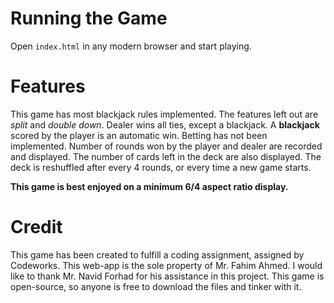 # Running the Game

Open `index.html` in any modern browser and start playing.

# Features
This game has most blackjack rules implemented. The features left out are *split* and *double down*.
Dealer wins all ties, except a blackjack. A **blackjack** scored by the player is an automatic win. Betting has not been implemented. Number of rounds won by the player and dealer are recorded and displayed. The number of cards left in the deck are also displayed. The deck is reshuffled after every 4 rounds, or every time a new game starts.

**This game is best enjoyed on a minimum 6/4 aspect ratio display.**

# Credit
This game has been created to fulfill a coding assignment, assigned by Codeworks. This web-app is the sole property of Mr. Fahim Ahmed. I would like to thank Mr. Navid Forhad for his assistance in this project. This game is open-source, so anyone is free to download the files and tinker with it. 